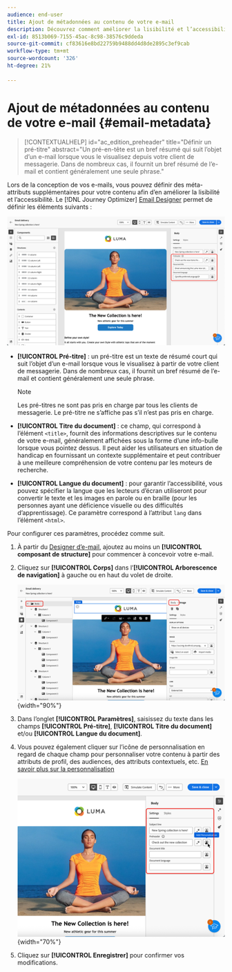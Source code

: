 ```yaml
---
audience: end-user
title: Ajout de métadonnées au contenu de votre e-mail
description: Découvrez comment améliorer la lisibilité et l’accessibilité du contenu de votre e-mail avec les métadonnées
exl-id: 8513b069-7155-45ac-8c98-38576c9ddeda
source-git-commit: cf83616e8bd22759b9488dd4d8de2895c3ef9cab
workflow-type: tm+mt
source-wordcount: '326'
ht-degree: 21%

---
```


# Ajout de métadonnées au contenu de votre e-mail {#email-metadata}

>[!CONTEXTUALHELP]
>id="ac_edition_preheader"
>title="Définir un pré-titre"
>abstract="Un pré-en-tête est un bref résumé qui suit l’objet d’un e-mail lorsque vous le visualisez depuis votre client de messagerie. Dans de nombreux cas, il fournit un bref résumé de l’e-mail et contient généralement une seule phrase."

Lors de la conception de vos e-mails, vous pouvez définir des méta-attributs supplémentaires pour votre contenu afin d’en améliorer la lisibilité et l’accessibilité. Le [!DNL Journey Optimizer] [Email Designer](get-started-email-designer.md) permet de définir les éléments suivants :

![](assets/email_body_settings_ex.png)

* **[!UICONTROL Pré-titre]** : un pré-titre est un texte de résumé court qui suit l’objet d’un e-mail lorsque vous le visualisez à partir de votre client de messagerie. Dans de nombreux cas, il fournit un bref résumé de l’e-mail et contient généralement une seule phrase.

  >[!NOTE]
  >
  >Les pré-titres ne sont pas pris en charge par tous les clients de messagerie. Le pré-titre ne s’affiche pas s’il n’est pas pris en charge.

* **[!UICONTROL Titre du document]** : ce champ, qui correspond à l’élément `<title>`, fournit des informations descriptives sur le contenu de votre e-mail, généralement affichées sous la forme d’une info-bulle lorsque vous pointez dessus. Il peut aider les utilisateurs en situation de handicap en fournissant un contexte supplémentaire et peut contribuer à une meilleure compréhension de votre contenu par les moteurs de recherche.

* **[!UICONTROL Langue du document]** : pour garantir l’accessibilité, vous pouvez spécifier la langue que les lecteurs d’écran utiliseront pour convertir le texte et les images en parole ou en braille (pour les personnes ayant une déficience visuelle ou des difficultés d’apprentissage). Ce paramètre correspond à l’attribut `lang` dans l’élément `<html>`.

Pour configurer ces paramètres, procédez comme suit.

1. À partir du [Designer d’e-mail](create-email-content.md), ajoutez au moins un **[!UICONTROL composant de structure]** pour commencer à concevoir votre e-mail.

1. Cliquez sur **[!UICONTROL Corps]** dans l’**[!UICONTROL Arborescence de navigation]** à gauche ou en haut du volet de droite.

   ![](assets/email_body.png){width="90%"}

1. Dans l’onglet **[!UICONTROL Paramètres]**, saisissez du texte dans les champs **[!UICONTROL Pré-titre]**, **[!UICONTROL Titre du document]** et/ou **[!UICONTROL Langue du document]**.

1. Vous pouvez également cliquer sur l’icône de personnalisation en regard de chaque champ pour personnaliser votre contenu à partir des attributs de profil, des audiences, des attributs contextuels, etc. [En savoir plus sur la personnalisation](../personalization/gs-personalization.md)

   ![](assets/email_body_settings.png){width="70%"}

1. Cliquez sur **[!UICONTROL Enregistrer]** pour confirmer vos modifications.